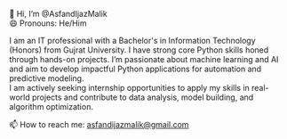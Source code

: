 👋 Hi, I’m @AsfandIjazMalik <br>
😄 Pronouns: He/Him<br>

I am an IT professional with a Bachelor's in Information Technology (Honors) from Gujrat University. I have strong core Python skills honed through hands-on projects. I’m passionate about machine learning and AI and aim to develop impactful Python applications for automation and predictive modeling. <br>
I am actively seeking internship opportunities to apply my skills in real-world projects and contribute to data analysis, model building, and algorithm optimization.

📫 How to reach me: asfandijazmalik@gmail.com <br>
